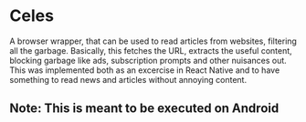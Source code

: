 # Celes
A browser wrapper, that can be used to read articles from websites, filtering all the garbage. Basically, this fetches the URL, extracts the useful content, blocking garbage like ads, subscription prompts and other nuisances out. This was implemented both as an excercise in React Native and to have something to read news and articles without annoying content.

## Note: This is meant to be executed on Android
